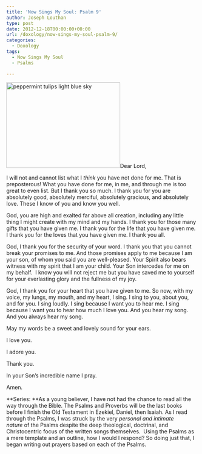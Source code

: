 ```yaml
---
title: 'Now Sings My Soul: Psalm 9'
author: Joseph Louthan
type: post
date: 2012-12-18T00:00:00+00:00
url: /doxology/now-sings-my-soul-psalm-9/
categories:
  - Doxology
tags:
  - Now Sings My Soul
  - Psalms

---
```

<a href="http://theologic.us/quotes/attachment/tumblr_mcoh7qqx031r2e70wo1_500/" rel="attachment wp-att-1655"><img class="alignright size-medium wp-image-1655" alt="peppermint tulips light blue sky" src="https://i0.wp.com/theologic.us/wp-content/uploads/2012/12/tumblr_mcoh7qqX031r2e70wo1_500.jpg?resize=300%2C225" width="300" height="225" srcset="https://i0.wp.com/theologic.us/wp-content/uploads/2012/12/tumblr_mcoh7qqX031r2e70wo1_500.jpg?resize=300%2C225 300w, https://i0.wp.com/theologic.us/wp-content/uploads/2012/12/tumblr_mcoh7qqX031r2e70wo1_500.jpg?w=500 500w" sizes="(max-width: 300px) 100vw, 300px" data-recalc-dims="1" /></a>Dear Lord,

I will not and cannot list what I _think_ you have not done for me. That is preposterous! What you have done for me, in me, and through me is too great to even list. But I thank you so much. I thank you for you are absolutely good, absolutely merciful, absolutely gracious, and absolutely love. These I know of you and know you well.

God, you are high and exalted far above all creation, including any little thing I might create with my mind and my hands. I thank you for those many gifts that you have given me. I thank you for the life that you have given me. I thank you for the loves that you have given me. I thank you all.

God, I thank you for the security of your word. I thank you that you cannot break your promises to me. And those promises apply to me because I am your son, of whom you said you are well-pleased. Your Spirit also bears witness with my spirit that I am your child. Your Son intercedes for me on my behalf.  I know you will not reject me but you have saved me to yourself for your everlasting glory and the fullness of my joy.

God, I thank you for your heart that you have given to me. So now, with my voice, my lungs, my mouth, and my heart, I sing. I sing to you, about you, and for you. I sing loudly. I sing because I want you to hear me. I sing because I want you to hear how much I love you. And you hear my song. And you always hear my song.

May my words be a sweet and lovely sound for your ears.

I love you.

I adore you.

Thank you.

In your Son’s incredible name I pray.

Amen.

**Series: **As a young believer, I have not had the chance to read all the way through the Bible. The Psalms and Proverbs will be the last books before I finish the Old Testament in Ezekiel, Daniel, then Isaiah. As I read through the Psalms, I was struck by the very _personal and intimate nature_ of the Psalms despite the deep theological, doctrinal, and Christocentric focus of the written songs themselves.  Using the Psalms as a mere template and an outline, how I would I respond? So doing just that, I began writing out prayers based on each of the Psalms.
